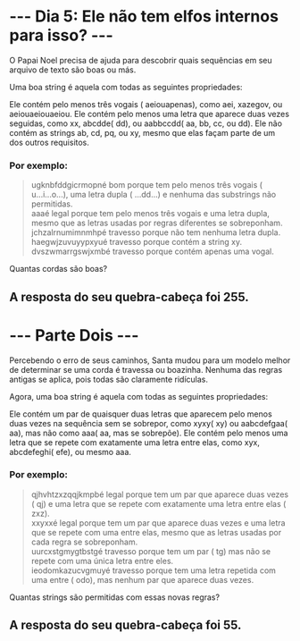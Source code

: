 # --- Dia 5: Ele não tem elfos internos para isso? ---
O Papai Noel precisa de ajuda para descobrir quais sequências em seu arquivo de texto são boas ou más.

Uma boa string é aquela com todas as seguintes propriedades:

Ele contém pelo menos três vogais ( aeiouapenas), como aei, xazegov, ou aeiouaeiouaeiou.
Ele contém pelo menos uma letra que aparece duas vezes seguidas, como xx, abcdde( dd), ou aabbccdd( aa, bb, cc, ou dd).
Ele não contém as strings ab, cd, pq, ou xy, mesmo que elas façam parte de um dos outros requisitos.
### Por exemplo:

>ugknbfddgicrmopné bom porque tem pelo menos três vogais ( u...i...o...), uma letra dupla ( ...dd...) e nenhuma das substrings não permitidas.  
aaaé legal porque tem pelo menos três vogais e uma letra dupla, mesmo que as letras usadas por regras diferentes se sobreponham.  
jchzalrnumimnmhpé travesso porque não tem nenhuma letra dupla.
haegwjzuvuyypxyué travesso porque contém a string xy.  
dvszwmarrgswjxmbé travesso porque contém apenas uma vogal.  

Quantas cordas são boas?

## A resposta do seu quebra-cabeça foi 255.

# --- Parte Dois ---
Percebendo o erro de seus caminhos, Santa mudou para um modelo melhor de determinar se uma corda é travessa ou boazinha. Nenhuma das regras antigas se aplica, pois todas são claramente ridículas.

Agora, uma boa string é aquela com todas as seguintes propriedades:

Ele contém um par de quaisquer duas letras que aparecem pelo menos duas vezes na sequência sem se sobrepor, como xyxy( xy) ou aabcdefgaa( aa), mas não como aaa( aa, mas se sobrepõe).
Ele contém pelo menos uma letra que se repete com exatamente uma letra entre elas, como xyx, abcdefeghi( efe), ou mesmo aaa.
### Por exemplo:

>qjhvhtzxzqqjkmpbé legal porque tem um par que aparece duas vezes ( qj) e uma letra que se repete com exatamente uma letra entre elas ( zxz).  
xxyxxé legal porque tem um par que aparece duas vezes e uma letra que se repete com uma entre elas, mesmo que as letras usadas por cada regra se sobreponham.  
uurcxstgmygtbstgé travesso porque tem um par ( tg) mas não se repete com uma única letra entre eles.  
ieodomkazucvgmuyé travesso porque tem uma letra repetida com uma entre ( odo), mas nenhum par que aparece duas vezes.  

Quantas strings são permitidas com essas novas regras?

## A resposta do seu quebra-cabeça foi 55.
